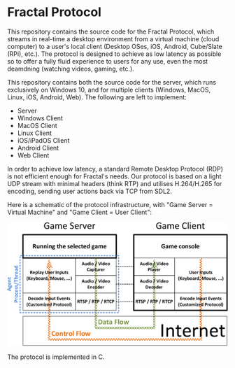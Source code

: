 # Fractal Protocol

This repository contains the source code for the Fractal Protocol, which streams
in real-time a desktop environment from a virtual machine (cloud computer) to a
user's local client (Desktop OSes, iOS, Android, Cube/Slate (RPi), etc.). The
protocol is designed to achieve as low latency as possible so to offer a fully
fluid experience to users for any use, even the most deamdning (watching videos,
gaming, etc.).

This repository contains both the source code for the server, which runs
exclusively on Windows 10, and for multiple clients (Windows, MacOS, Linux, iOS,
Android, Web). The following are left to implement:

- Server
- Windows Client
- MacOS Client
- Linux Client
- iOS/iPadOS Client
- Android Client
- Web Client

In order to achieve low latency, a standard Remote Desktop Protocol (RDP) is not
efficient enough for Fractal's needs. Our protocol is based on a light UDP stream
with minimal headers (think RTP) and utilises H.264/H.265 for encoding, sending
user actions back via TCP from SDL2.

Here is a schematic of the protocol infrastructure, with "Game Server = Virtual
Machine" and "Game Client = User Client":

![img](img/protocol_infrastructure.png)

The protocol is implemented in C.
